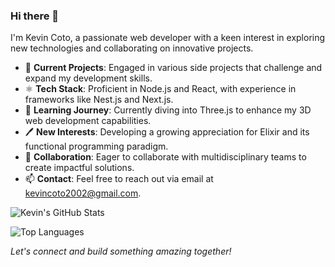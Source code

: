 ### Hi there 👋

I'm Kevin Coto, a passionate web developer with a keen interest in exploring new technologies and collaborating on innovative projects.

- 🔭 **Current Projects**: Engaged in various side projects that challenge and expand my development skills.
- ⚛️ **Tech Stack**: Proficient in Node.js and React, with experience in frameworks like Nest.js and Next.js.
- 🌱 **Learning Journey**: Currently diving into Three.js to enhance my 3D web development capabilities.
- 🖊️ **New Interests**: Developing a growing appreciation for Elixir and its functional programming paradigm.
- 👯 **Collaboration**: Eager to collaborate with multidisciplinary teams to create impactful solutions.
- 📫 **Contact**: Feel free to reach out via email at [kevincoto2002@gmail.com](mailto:kevincoto2002@gmail.com).

![Kevin's GitHub Stats](https://github-readme-stats.vercel.app/api?username=yourusername&show_icons=true&theme=radical)

![Top Languages](https://github-readme-stats.vercel.app/api/top-langs/?username=yourusername&layout=compact&theme=radical)

*Let's connect and build something amazing together!*
